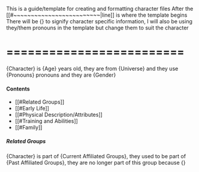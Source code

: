 This is a guide/template for creating and 
formatting character files 
After the [[#~~~~~~~~~~~~~~~~~~~~~~~~~|line]] is where the template begins
There will be {} to signify character specific information, I will also be using they/them pronouns in the template but change them to suit the character 
# =========================
{Character} is {Age} years old, they are from {Universe} and they use {Pronouns} pronouns and they are {Gender}
#### Contents
- [[#Related Groups]]
- [[#Early Life]]
- [[#Physical Description/Attributes]]
- [[#Training and Abilities]]
- [[#Family]]

##### Related Groups
{Character} is part of {Current Affiliated Groups}, they used to be part of {Past Affiliated Groups}, they are no longer part of this group because {}